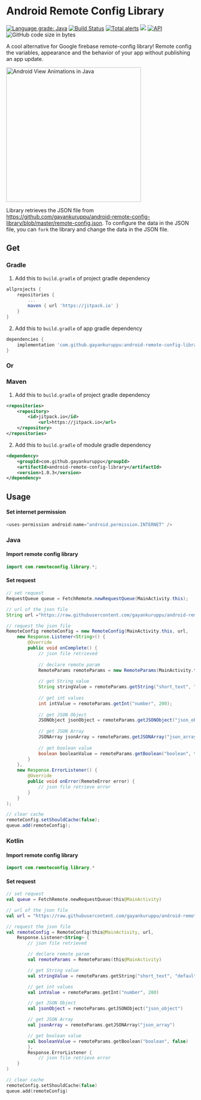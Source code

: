 # Android Remote Config Library

[![Language grade: Java](https://img.shields.io/lgtm/grade/java/g/gayankuruppu/android-remote-config-library.svg?logo=lgtm&logoWidth=18)](https://lgtm.com/projects/g/gayankuruppu/android-remote-config-library/context:java) [![Build Status](https://travis-ci.org/gayankuruppu/android-remote-config-library.svg?branch=master)](https://travis-ci.org/gayankuruppu/android-remote-config-library) [![Total alerts](https://img.shields.io/lgtm/alerts/g/gayankuruppu/android-remote-config-library.svg?logo=lgtm&logoWidth=18)](https://lgtm.com/projects/g/gayankuruppu/android-remote-config-library/alerts/) [![](https://jitpack.io/v/gayankuruppu/android-remote-config-library.svg)](https://jitpack.io/#gayankuruppu/android-remote-config-library) [![API](https://img.shields.io/badge/API-14%2B-brightgreen.svg?style=flat)](https://android-arsenal.com/api?level=14) ![GitHub code size in bytes](https://img.shields.io/github/languages/code-size/gayankuruppu/android-remote-config-library)

A cool alternative for Google firebase remote-config library! Remote config the variables, appearance and the behavior of your app without publishing an app update.

<img width="360" alt="Android View Animations in Java" src="https://raw.githubusercontent.com/gayankuruppu/android-remote-config-library/master/remote-configure-app.gif">

Library retrieves the JSON file from https://github.com/gayankuruppu/android-remote-config-library/blob/master/remote-config.json.
To configure the data in the JSON file, you can `fork` the library and change the data in the JSON file.

## Get
### Gradle
1. Add this to `build.gradle` of project gradle dependency
```groovy
allprojects {
	repositories {
		...
 		maven { url 'https://jitpack.io' }
	}
}
```
2. Add this to `build.gradle` of app gradle dependency
```groovy
dependencies {
	implementation 'com.github.gayankuruppu:android-remote-config-library:1.0.3'
}
```
### Or
### Maven
1. Add this to `build.gradle` of project gradle dependency

```xml
<repositories>
	<repository>
		<id>jitpack.io</id>
	    	<url>https://jitpack.io</url>
	</repository>
</repositories>
```
2. Add this to `build.gradle` of module gradle dependency
```xml
<dependency>
	<groupId>com.github.gayankuruppu</groupId>
	<artifactId>android-remote-config-library</artifactId>
	<version>1.0.3</version>
</dependency>
```
## Usage
#### Set internet permission
```groovy
<uses-permission android:name="android.permission.INTERNET" />
```
### Java
#### Import remote config library

```java
import com.remoteconfig.library.*;
```
#### Set request
```java
// set request
RequestQueue queue = FetchRemote.newRequestQueue(MainActivity.this);

// url of the json file
String url ="https://raw.githubusercontent.com/gayankuruppu/android-remote-config-library/master/remote-config.json";

// request the json file
RemoteConfig remoteConfig = new RemoteConfig(MainActivity.this, url,
	new Response.Listener<String>() {
		@Override
		public void onComplete() {
			// json file retrieved
			
			// declare remote param
			RemoteParams remoteParams = new RemoteParams(MainActivity.this);
			
			// get String value
			String stringValue = remoteParams.getString("short_text", "default_text");
			
			// get int values
			int intValue = remoteParams.getInt("number", 200);
			
			// get JSON Object
			JSONObject jsonObject = remoteParams.getJSONObject("json_object");
			
			// get JSON Array
			JSONArray jsonArray = remoteParams.getJSONArray("json_array");
			
			// get boolean value
			boolean booleanValue = remoteParams.getBoolean("boolean", false);
		}
	},
	new Response.ErrorListener() {
		@Override
		public void onError(RemoteError error) {
			// json file retrieve error
		}
	}
);

// clear cache
remoteConfig.setShouldCache(false);
queue.add(remoteConfig);
```
### Kotlin
#### Import remote config library
```java
import com.remoteconfig.library.*
```
#### Set request
```kotlin
// set request
val queue = FetchRemote.newRequestQueue(this@MainActivity)

// url of the json file
val url = "https://raw.githubusercontent.com/gayankuruppu/android-remote-config-library/master/remote-config.json"

// request the json file
val remoteConfig = RemoteConfig(this@MainActivity, url,
	Response.Listener<String> {
		// json file retrieved

		// declare remote param
		val remoteParams = RemoteParams(this@MainActivity)

		// get String value
		val stringValue = remoteParams.getString("short_text", "default_text")

		// get int values
		val intValue = remoteParams.getInt("number", 200)

		// get JSON Object
		val jsonObject = remoteParams.getJSONObject("json_object")

		// get JSON Array
		val jsonArray = remoteParams.getJSONArray("json_array")

		// get boolean value
		val booleanValue = remoteParams.getBoolean("boolean", false)
		},
		Response.ErrorListener {
		    // json file retrieve error
	}
)

// clear cache
remoteConfig.setShouldCache(false)
queue.add(remoteConfig)
```
